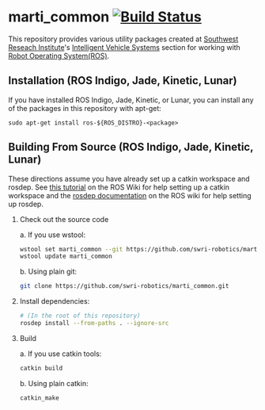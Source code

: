 marti\_common [![Build Status](https://travis-ci.org/swri-robotics/marti_common.svg?branch=master)](https://travis-ci.org/swri-robotics/marti_common)
=============


This repository provides various utility packages created at [Southwest Reseach Institute](http://www.swri.org)'s [Intelligent Vehicle Systems](http://www.swri.org/4org/d10/isd/ivs/default.htm) section for working with [Robot Operating System(ROS)](http://www.ros.org).

Installation (ROS Indigo, Jade, Kinetic, Lunar)
-------------

If you have installed ROS Indigo, Jade, Kinetic, or Lunar, you can install any of the packages in this repository with apt-get:

    sudo apt-get install ros-${ROS_DISTRO}-<package>

Building From Source (ROS Indigo, Jade, Kinetic, Lunar)
------------

These directions assume you have already set up a catkin workspace and rosdep. See [this tutorial](http://wiki.ros.org/catkin/Tutorials/create_a_workspace) on the ROS Wiki for help setting up a catkin workspace and the [rosdep documentation](http://wiki.ros.org/rosdep) on the ROS wiki for help setting up rosdep.

1. Check out the source code

    a. If you use wstool:
    ```bash
    wstool set marti_common --git https://github.com/swri-robotics/marti_common.git
    wstool update marti_common
    ```

	b. Using plain git:
    ```bash
    git clone https://github.com/swri-robotics/marti_common.git
    ```
2. Install dependencies:

    ```bash
    # (In the root of this repository)
    rosdep install --from-paths . --ignore-src
    ```

3. Build

    a. If you use catkin tools:
    ```bash
    catkin build
    ```

    b. Using plain catkin:
    ```bash
    catkin_make
    ```
